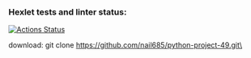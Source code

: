 ### Hexlet tests and linter status:
[![Actions Status](https://github.com/nail685/python-project-49/actions/workflows/hexlet-check.yml/badge.svg)](https://github.com/nail685/python-project-49/actions)

download: git clone https://github.com/nail685/python-project-49.git\
